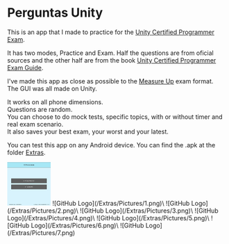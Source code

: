 # Perguntas Unity

This is an app that I made to practice for the [Unity Certified Programmer Exam](https://unity.com/products/unity-certifications).

It has two modes, Practice and Exam.
Half the questions are from oficial sources and the other half are from the book [Unity Certified Programmer Exam Guide](https://www.packtpub.com/product/unity-certified-programmer-exam-guide/9781838828424).

I've made this app as close as possible to the [Measure Up](https://www.measureup.com) exam format.\
The GUI was all made on Unity.

It works on all phone dimensions.\
Questions are random.\
You can choose to do mock tests, specific topics, with or without timer and real exam scenario.\
It also saves your best exam, your worst and your latest.

You can test this app on any Android device. You can find the .apk at the folder [Extras](https://github.com/Olbrien/unity-exam_programmer_practice/tree/main/Extras).

<img src="/Extras/Pictures/1.png" width="100" height="100"/>
![GitHub Logo](/Extras/Pictures/1.png)\
![GitHub Logo](/Extras/Pictures/2.png)\
![GitHub Logo](/Extras/Pictures/3.png)\
![GitHub Logo](/Extras/Pictures/4.png)\
![GitHub Logo](/Extras/Pictures/5.png)\
![GitHub Logo](/Extras/Pictures/6.png)\
![GitHub Logo](/Extras/Pictures/7.png)

